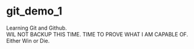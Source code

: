 # git_demo_1
Learning Git and Github.
<br>
WIL NOT BACKUP THIS TIME.
TIME TO PROVE WHAT I AM CAPABLE OF.
Either Win or Die.